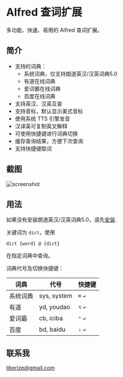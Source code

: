 # Alfred 查词扩展

多功能、快速、易用的 Alfred 查词扩展。

## 简介

* 支持的词典：
    * 系统词典，仅支持朗道英汉/汉英词典5.0
    * 有道在线词典
    * 爱词霸在线词典
    * 百度在线词典
* 支持英汉、汉英互查
* 支持音标，默认显示美式音标
* 使用系统 TTS 引擎发音
* 汉译英可复制英文解释
* 可使用快捷键进行词典切换
* 缓存查询结果，方便下次查询
* 支持快捷键取词

## 截图

![screenshot](https://github.com/liberize/alfred-dict-workflow/raw/master/screenshot.gif)

## 用法

如果没有安装朗道英汉/汉英词典5.0，请先[安装](http://pan.baidu.com/s/1qWx4mV6).

关键词为 `dict`，使用

    dict {word} @ {dict}

在指定词典中查询。

词典代号及切换快捷键：

词典      | 代号        | 快捷键
-------- | ----------- | ---------
系统词典  | sys, system  | `⌘` `↩`
有道     | yd, youdao   |  `⌥` `↩`
爱词霸   | cb, iciba     | `⌃` `↩`
百度     | bd, baidu    | `⇧` `↩`

## 联系我

<liberize@gmail.com>

